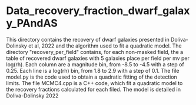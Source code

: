 # Data_recovery_fraction_dwarf_galaxy_PAndAS
This directory contains the recovery of dwarf galaxies presented in Doliva-Dolinsky et al, 2022 and the algorithm used to fit a quadratic model. 
The directory "recovery_per_field" contains, for each non-masked field, the a table of recovered dwarf galaxies with 5 galaxies place per field per mv per log(rh). Each column are a magnitude bin, from -8.5 to -4.5 with a step of 0.25. Each line is a log(rh) bin, from 1.8 to 2.9 with a step of 0.1. 
The file model.py is the code used to obtain a quadratic fitting of the detection limits. 
The file MCMC4.cpp is a C++ code, which fit a quadratic model to the recovery fractions calculated for each filed. The model is detailed in Doliva-Dolinsky 2022
